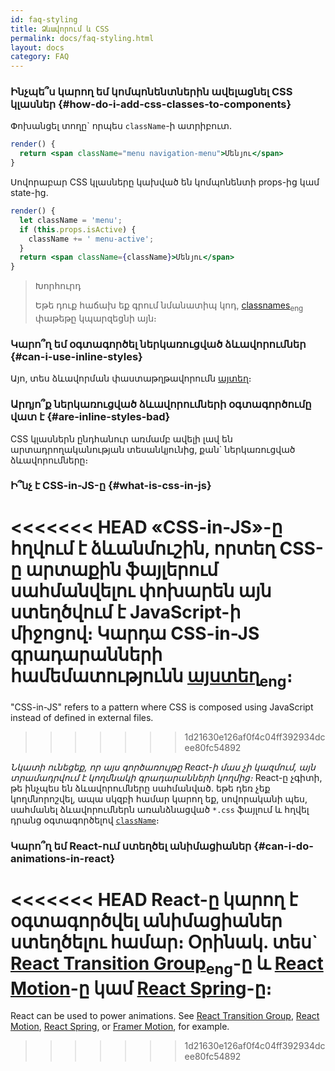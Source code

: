 ```yaml
---
id: faq-styling
title: Ձևավորում և CSS
permalink: docs/faq-styling.html
layout: docs
category: FAQ
---
```


### Ինչպե՞ս կարող եմ կոմպոնենտներին ավելացնել CSS կլասներ {#how-do-i-add-css-classes-to-components}

Փոխանցել տողը\` որպես `className`-ի ատրիբուտ.

```jsx
render() {
  return <span className="menu navigation-menu">Մենյու</span>
}
```

Սովորաբար CSS կլասները կախված են կոմպոնենտի props-ից կամ state-ից.

```jsx
render() {
  let className = 'menu';
  if (this.props.isActive) {
    className += ' menu-active';
  }
  return <span className={className}>Մենյու</span>
}
```

>Խորհուրդ
>
>Եթե դուք հաճախ եք գրում նմանատիպ կոդ, [classnames](https://www.npmjs.com/package/classnames#usage-with-reactjs)<sub>eng</sub> փաթեթը կպարզեցնի այն։

### Կարո՞ղ եմ օգտագործել ներկառուցված ձևավորումներ {#can-i-use-inline-styles}

Այո, տես ձևավորման փաստաթղթավորումն [այտեղ](/docs/dom-elements.html#style)։

### Արդյո՞ք ներկառուցված ձևավորումների օգտագործումը վատ է {#are-inline-styles-bad}

CSS կլասներն ընդհանուր առմամբ ավելի լավ են արտադրողականության տեսանկյունից, քան\` ներկառուցված ձևավորումները։

### Ի՞նչ է CSS-in-JS-ը {#what-is-css-in-js}

<<<<<<< HEAD
«CSS-in-JS»-ը հղվում է ձևանմուշին, որտեղ CSS-ը արտաքին ֆայլերում սահմանվելու փոխարեն այն ստեղծվում է JavaScript-ի միջոցով։ Կարդա CSS-in-JS գրադարանների համեմատությունն [այստեղ](https://github.com/MicheleBertoli/css-in-js)<sub>eng</sub>։
=======
"CSS-in-JS" refers to a pattern where CSS is composed using JavaScript instead of defined in external files.
>>>>>>> 1d21630e126af0f4c04ff392934dcee80fc54892

_Նկատի ունեցեք, որ այս գործառույթը React-ի մաս չի կազմում, այն տրամադրվում է կողմնակի գրադարանների կողմից։_ React-ը չգիտի, թե ինչպես են ձևավորումները սահմանված. եթե դեռ չեք կողմնորոշվել, ապա սկզբի համար կարող եք, սովորականի պես, սահմանել ձևավորումներն առանձնացված `*.css` ֆայլում և հղվել դրանց օգտագործելով [`className`](/docs/dom-elements.html#classname)։

### Կարո՞ղ եմ React-ում ստեղծել անիմացիաներ {#can-i-do-animations-in-react}

<<<<<<< HEAD
React-ը կարող է օգտագործվել անիմացիաներ ստեղծելու համար։ Օրինակ. տես\` [React Transition Group](https://reactcommunity.org/react-transition-group/)<sub>eng</sub>-ը և [React Motion](https://github.com/chenglou/react-motion)-ը կամ [React Spring](https://github.com/react-spring/react-spring)-ը։
=======
React can be used to power animations. See [React Transition Group](https://reactcommunity.org/react-transition-group/), [React Motion](https://github.com/chenglou/react-motion), [React Spring](https://github.com/react-spring/react-spring), or [Framer Motion](https://framer.com/motion), for example.
>>>>>>> 1d21630e126af0f4c04ff392934dcee80fc54892
